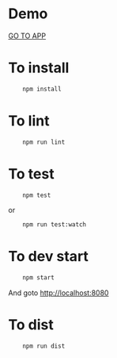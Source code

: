 


# Demo

[GO TO APP](https://listus.firebaseapp.com)

# To install
```bash
	npm install
```

# To lint
```bash
	npm run lint
```

# To test

```bash
	npm test
```

or

```bash
	npm run test:watch
```

# To dev start
```bash
	npm start
```

And goto [http://localhost:8080](http://localhost:8080)

# To dist
```bash
	npm run dist
```
